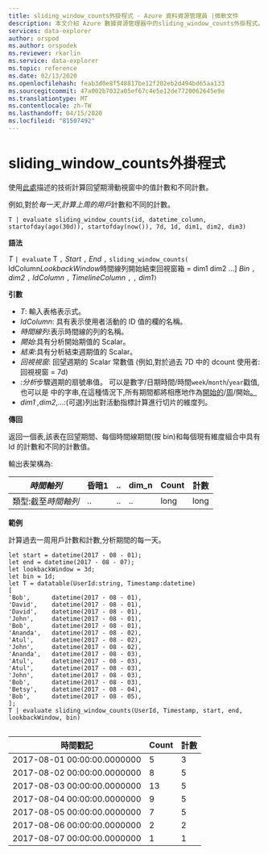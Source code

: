 ```yaml
---
title: sliding_window_counts外掛程式 - Azure 資料資源管理員 |微軟文件
description: 本文介紹 Azure 數據資源管理器中的sliding_window_counts外掛程式。
services: data-explorer
author: orspod
ms.author: orspodek
ms.reviewer: rkarlin
ms.service: data-explorer
ms.topic: reference
ms.date: 02/13/2020
ms.openlocfilehash: feab3d0e8f548817be12f202eb2d494bd65aa133
ms.sourcegitcommit: 47a002b7032a05ef67c4e5e12de7720062645e9e
ms.translationtype: MT
ms.contentlocale: zh-TW
ms.lasthandoff: 04/15/2020
ms.locfileid: "81507492"
---
```

# <a name="sliding_window_counts-plugin"></a>sliding_window_counts外掛程式

使用[此處](samples.md#performing-aggregations-over-a-sliding-window)描述的技術計算回望期滑動視窗中的值計數和不同計數。

例如,對於*每一天*,*計算上周的用戶*計數和不同的計數。 

```kusto
T | evaluate sliding_window_counts(id, datetime_column, startofday(ago(30d)), startofday(now()), 7d, 1d, dim1, dim2, dim3)
```

**語法**

*T* `| evaluate` T `,` *Start* `,` *End* `,` `sliding_window_counts(` IdColumn*LookbackWindow*時間線列開始結束回視窗箱 = dim1 dim2 ...] *Bin* `,` *dim2* `,` *IdColumn* `,` *TimelineColumn* `,` `,` *dim1*`)`

**引數**

* *T*: 輸入表格表示式。
* *IdColumn*: 具有表示使用者活動的 ID 值的欄的名稱。 
* *時間線列*:表示時間線的列的名稱。
* *開始*:具有分析開始期值的 Scalar。
* *結束*:具有分析結束週期值的 Scalar。
* *回視視窗*: 回望週期的 Scalar 常數值 (例如,對於過去 7D 中的 dcount 使用者:回視視窗 = 7d)
* *:分析*步驟週期的扇號串值。 可以是數字/日期時間/時間`week`/`month`/`year`戳值,也可以是 中的字串,在這種情況下,所有期間都將相應地作為[開始的](startofmonthfunction.md)/[周](startofweekfunction.md)/開始[。](startofyearfunction.md) 
* *dim1* *,dim2*,...:(可選)列出對活動指標計算進行切片的維度列。

**傳回**

返回一個表,該表在回望期間、每個時間線期間(按 bin)和每個現有維度組合中具有 Id 的計數和不同的計數值。

輸出表架構為:

|*時間軸列*|昏暗1|..|dim_n|Count|計數|
|---|---|---|---|---|---|
|類型:截至*時間軸列*|..|..|..|long|long|


**範例**

計算過去一周用戶計數和計數,分析期間的每一天。 

```kusto
let start = datetime(2017 - 08 - 01);
let end = datetime(2017 - 08 - 07); 
let lookbackWindow = 3d;  
let bin = 1d;
let T = datatable(UserId:string, Timestamp:datetime)
[
'Bob',      datetime(2017 - 08 - 01), 
'David',    datetime(2017 - 08 - 01), 
'David',    datetime(2017 - 08 - 01), 
'John',     datetime(2017 - 08 - 01), 
'Bob',      datetime(2017 - 08 - 01), 
'Ananda',   datetime(2017 - 08 - 02),  
'Atul',     datetime(2017 - 08 - 02), 
'John',     datetime(2017 - 08 - 02), 
'Ananda',   datetime(2017 - 08 - 03), 
'Atul',     datetime(2017 - 08 - 03), 
'Atul',     datetime(2017 - 08 - 03), 
'John',     datetime(2017 - 08 - 03), 
'Bob',      datetime(2017 - 08 - 03), 
'Betsy',    datetime(2017 - 08 - 04), 
'Bob',      datetime(2017 - 08 - 05), 
];
T | evaluate sliding_window_counts(UserId, Timestamp, start, end, lookbackWindow, bin)


```

|時間戳記|Count|計數|
|---|---|---|
|2017-08-01 00:00:00.0000000|5|3|
|2017-08-02 00:00:00.0000000|8|5|
|2017-08-03 00:00:00.0000000|13|5|
|2017-08-04 00:00:00.0000000|9|5|
|2017-08-05 00:00:00.0000000|7|5|
|2017-08-06 00:00:00.0000000|2|2|
|2017-08-07 00:00:00.0000000|1|1|